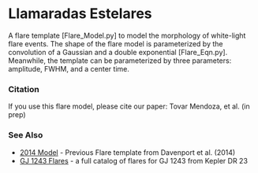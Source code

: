 # Llamaradas Estelares
A flare template [Flare_Model.py] to model the morphology of white-light flare events. The shape of the flare model is parameterized by the convolution of a Gaussian and a double exponential [Flare_Eqn.py]. Meanwhile, the template can be parameterized by three parameters: amplitude, FWHM, and a center time.


### Citation
If you use this flare model, please cite our paper: Tovar Mendoza, et al. (in prep)

### See Also

- [2014 Model](https://github.com/jradavenport/appaloosa/blob/a0c869c9c922d825dbcb55777fa603995c115d3e/appaloosa/aflare.py) - Previous Flare template from Davenport et al. (2014)
- [GJ 1243 Flares](https://github.com/jradavenport/GJ1243-Flares) - a full catalog of flares for GJ 1243 from Kepler DR 23
